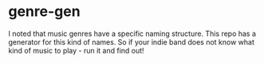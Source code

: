 genre-gen
=========

I noted that music genres have a specific naming structure. This repo has a generator for this kind of names. So if your indie band does not know what kind of music to play - run it and find out!